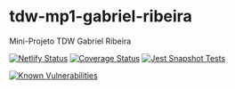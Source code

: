 # tdw-mp1-gabriel-ribeira

Mini-Projeto TDW Gabriel Ribeira

[![Netlify Status](https://api.netlify.com/api/v1/badges/16136c7c-e625-486d-808b-185287f4e265/deploy-status)](https://app.netlify.com/sites/venerable-panda-26e8db/deploys)
[![Coverage Status](https://img.shields.io/badge/coverage-80%25-brightgreen)](https://app.netlify.com/sites/venerable-panda-26e8db/coverage-report)
[![Jest Snapshot Tests](https://img.shields.io/badge/jest%20snapshot-passing-brightgreen)](https://app.netlify.com/sites/venerable-panda-26e8db/snapshots-report)

[![Known Vulnerabilities](https://snyk.io/test/github/gabriribeira/tdw-mp1-gabriel-ribeira/badge.svg)](https://snyk.io/test/github/gabriribeira/tdw-mp1-gabriel-ribeira)
